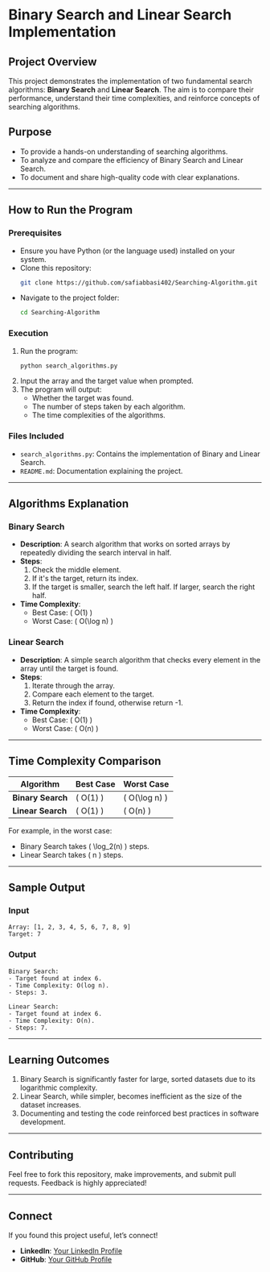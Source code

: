 
# **Binary Search and Linear Search Implementation**

## **Project Overview**
This project demonstrates the implementation of two fundamental search algorithms: **Binary Search** and **Linear Search**. The aim is to compare their performance, understand their time complexities, and reinforce concepts of searching algorithms.

## **Purpose**
- To provide a hands-on understanding of searching algorithms.
- To analyze and compare the efficiency of Binary Search and Linear Search.
- To document and share high-quality code with clear explanations.

---

## **How to Run the Program**

### **Prerequisites**
- Ensure you have Python (or the language used) installed on your system.
- Clone this repository:
  ```bash
  git clone https://github.com/safiabbasi402/Searching-Algorithm.git
  ```
- Navigate to the project folder:
  ```bash
  cd Searching-Algorithm
  ```

### **Execution**
1. Run the program:
   ```bash
   python search_algorithms.py
   ```
2. Input the array and the target value when prompted.
3. The program will output:
   - Whether the target was found.
   - The number of steps taken by each algorithm.
   - The time complexities of the algorithms.

### **Files Included**
- `search_algorithms.py`: Contains the implementation of Binary and Linear Search.
- `README.md`: Documentation explaining the project.

---

## **Algorithms Explanation**

### **Binary Search**
- **Description**: A search algorithm that works on sorted arrays by repeatedly dividing the search interval in half.
- **Steps**:
  1. Check the middle element.
  2. If it's the target, return its index.
  3. If the target is smaller, search the left half. If larger, search the right half.
- **Time Complexity**:
  - Best Case: \( O(1) \)
  - Worst Case: \( O(\log n) \)

### **Linear Search**
- **Description**: A simple search algorithm that checks every element in the array until the target is found.
- **Steps**:
  1. Iterate through the array.
  2. Compare each element to the target.
  3. Return the index if found, otherwise return -1.
- **Time Complexity**:
  - Best Case: \( O(1) \)
  - Worst Case: \( O(n) \)

---

## **Time Complexity Comparison**
| Algorithm       | Best Case   | Worst Case     |
|-----------------|-------------|----------------|
| **Binary Search** | \( O(1) \)   | \( O(\log n) \) |
| **Linear Search** | \( O(1) \)   | \( O(n) \)      |

For example, in the worst case:
- Binary Search takes \( \log_2(n) \) steps.
- Linear Search takes \( n \) steps.

---

## **Sample Output**
### Input
```
Array: [1, 2, 3, 4, 5, 6, 7, 8, 9]
Target: 7
```
### Output
```
Binary Search:
- Target found at index 6.
- Time Complexity: O(log n).
- Steps: 3.

Linear Search:
- Target found at index 6.
- Time Complexity: O(n).
- Steps: 7.
```

---

## **Learning Outcomes**
1. Binary Search is significantly faster for large, sorted datasets due to its logarithmic complexity.
2. Linear Search, while simpler, becomes inefficient as the size of the dataset increases.
3. Documenting and testing the code reinforced best practices in software development.

---

## **Contributing**
Feel free to fork this repository, make improvements, and submit pull requests. Feedback is highly appreciated!

---

## **Connect**
If you found this project useful, let’s connect!
- **LinkedIn**: [Your LinkedIn Profile](https://www.linkedin.com/in/safiullah-abbasi-a5b203336?utm_source=share&utm_campaign=share_via&utm_content=profile&utm_medium=android_app)
- **GitHub**: [Your GitHub Profile](https://github.com/safiabbasi402)
